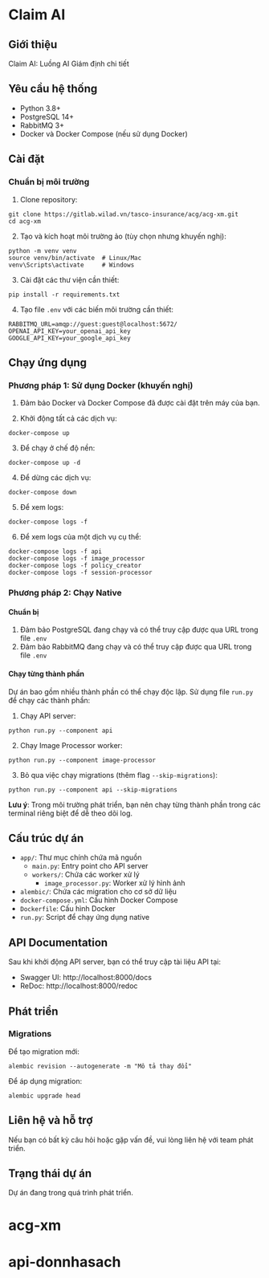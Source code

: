# Claim AI

## Giới thiệu
Claim AI: Luồng AI Giám định chi tiết

## Yêu cầu hệ thống
- Python 3.8+
- PostgreSQL 14+
- RabbitMQ 3+
- Docker và Docker Compose (nếu sử dụng Docker)

## Cài đặt

### Chuẩn bị môi trường
1. Clone repository:
```
git clone https://gitlab.wilad.vn/tasco-insurance/acg/acg-xm.git
cd acg-xm
```

2. Tạo và kích hoạt môi trường ảo (tùy chọn nhưng khuyến nghị):
```
python -m venv venv
source venv/bin/activate  # Linux/Mac
venv\Scripts\activate     # Windows
```

3. Cài đặt các thư viện cần thiết:
```
pip install -r requirements.txt
```

4. Tạo file `.env` với các biến môi trường cần thiết:
```
RABBITMQ_URL=amqp://guest:guest@localhost:5672/
OPENAI_API_KEY=your_openai_api_key
GOOGLE_API_KEY=your_google_api_key
```

## Chạy ứng dụng

### Phương pháp 1: Sử dụng Docker (khuyến nghị)

1. Đảm bảo Docker và Docker Compose đã được cài đặt trên máy của bạn.

2. Khởi động tất cả các dịch vụ:
```
docker-compose up
```

3. Để chạy ở chế độ nền:
```
docker-compose up -d
```

4. Để dừng các dịch vụ:
```
docker-compose down
```

5. Để xem logs:
```
docker-compose logs -f
```

6. Để xem logs của một dịch vụ cụ thể:
```
docker-compose logs -f api
docker-compose logs -f image_processor
docker-compose logs -f policy_creator
docker-compose logs -f session-processor
```

### Phương pháp 2: Chạy Native

#### Chuẩn bị
1. Đảm bảo PostgreSQL đang chạy và có thể truy cập được qua URL trong file `.env`
2. Đảm bảo RabbitMQ đang chạy và có thể truy cập được qua URL trong file `.env`

#### Chạy từng thành phần

Dự án bao gồm nhiều thành phần có thể chạy độc lập. Sử dụng file `run.py` để chạy các thành phần:

1. Chạy API server:
```
python run.py --component api
```

2. Chạy Image Processor worker:
```
python run.py --component image-processor
```

3. Bỏ qua việc chạy migrations (thêm flag `--skip-migrations`):
```
python run.py --component api --skip-migrations
```

**Lưu ý**: Trong môi trường phát triển, bạn nên chạy từng thành phần trong các terminal riêng biệt để dễ theo dõi log.

## Cấu trúc dự án
- `app/`: Thư mục chính chứa mã nguồn
  - `main.py`: Entry point cho API server
  - `workers/`: Chứa các worker xử lý
    - `image_processor.py`: Worker xử lý hình ảnh
- `alembic/`: Chứa các migration cho cơ sở dữ liệu
- `docker-compose.yml`: Cấu hình Docker Compose
- `Dockerfile`: Cấu hình Docker
- `run.py`: Script để chạy ứng dụng native

## API Documentation
Sau khi khởi động API server, bạn có thể truy cập tài liệu API tại:
- Swagger UI: http://localhost:8000/docs
- ReDoc: http://localhost:8000/redoc

## Phát triển

### Migrations
Để tạo migration mới:
```
alembic revision --autogenerate -m "Mô tả thay đổi"
```

Để áp dụng migration:
```
alembic upgrade head
```

## Liên hệ và hỗ trợ
Nếu bạn có bất kỳ câu hỏi hoặc gặp vấn đề, vui lòng liên hệ với team phát triển.

## Trạng thái dự án
Dự án đang trong quá trình phát triển.

# acg-xm
# api-donnhasach
